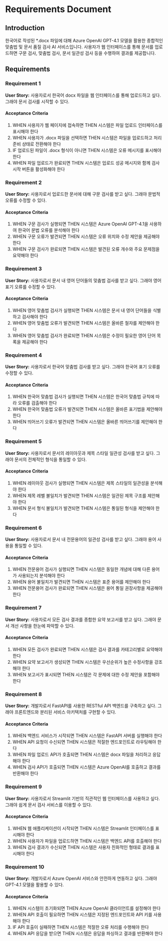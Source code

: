 # Requirements Document

## Introduction

한국어로 작성된 *.docx 파일에 대해 Azure OpenAI GPT-4.1 모델을 활용한 종합적인 맞춤법 및 문서 품질 검사 AI 서비스입니다. 사용자가 웹 인터페이스를 통해 문서를 업로드하면 구문 검사, 맞춤법 검사, 문서 일관성 검사 등을 수행하여 결과를 제공합니다.

## Requirements

### Requirement 1

**User Story:** 사용자로서 한국어 docx 파일을 웹 인터페이스를 통해 업로드하고 싶다. 그래야 문서 검사를 시작할 수 있다.

#### Acceptance Criteria

1. WHEN 사용자가 웹 페이지에 접속하면 THEN 시스템은 파일 업로드 인터페이스를 표시해야 한다
2. WHEN 사용자가 .docx 파일을 선택하면 THEN 시스템은 파일을 업로드하고 처리 준비 상태로 전환해야 한다
3. IF 업로드된 파일이 .docx 형식이 아니면 THEN 시스템은 오류 메시지를 표시해야 한다
4. WHEN 파일 업로드가 완료되면 THEN 시스템은 업로드 성공 메시지와 함께 검사 시작 버튼을 활성화해야 한다

### Requirement 2

**User Story:** 사용자로서 업로드한 문서에 대해 구문 검사를 받고 싶다. 그래야 문법적 오류를 수정할 수 있다.

#### Acceptance Criteria

1. WHEN 구문 검사가 실행되면 THEN 시스템은 Azure OpenAI GPT-4.1을 사용하여 한국어 문법 오류를 분석해야 한다
2. WHEN 구문 오류가 발견되면 THEN 시스템은 오류 위치와 수정 제안을 제공해야 한다
3. WHEN 구문 검사가 완료되면 THEN 시스템은 발견된 오류 개수와 주요 문제점을 요약해야 한다

### Requirement 3

**User Story:** 사용자로서 문서 내 영어 단어들의 맞춤법 검사를 받고 싶다. 그래야 영어 표기 오류를 수정할 수 있다.

#### Acceptance Criteria

1. WHEN 영어 맞춤법 검사가 실행되면 THEN 시스템은 문서 내 영어 단어들을 식별하고 검사해야 한다
2. WHEN 영어 맞춤법 오류가 발견되면 THEN 시스템은 올바른 철자를 제안해야 한다
3. WHEN 영어 맞춤법 검사가 완료되면 THEN 시스템은 수정이 필요한 영어 단어 목록을 제공해야 한다

### Requirement 4

**User Story:** 사용자로서 한국어 맞춤법 검사를 받고 싶다. 그래야 한국어 표기 오류를 수정할 수 있다.

#### Acceptance Criteria

1. WHEN 한국어 맞춤법 검사가 실행되면 THEN 시스템은 한국어 맞춤법 규칙에 따라 오류를 검출해야 한다
2. WHEN 한국어 맞춤법 오류가 발견되면 THEN 시스템은 올바른 표기법을 제안해야 한다
3. WHEN 띄어쓰기 오류가 발견되면 THEN 시스템은 올바른 띄어쓰기를 제안해야 한다

### Requirement 5

**User Story:** 사용자로서 문서의 레이아웃과 제목 스타일 일관성 검사를 받고 싶다. 그래야 문서의 전체적인 형식을 통일할 수 있다.

#### Acceptance Criteria

1. WHEN 레이아웃 검사가 실행되면 THEN 시스템은 제목 스타일의 일관성을 분석해야 한다
2. WHEN 제목 레벨 불일치가 발견되면 THEN 시스템은 일관된 제목 구조를 제안해야 한다
3. WHEN 문서 형식 불일치가 발견되면 THEN 시스템은 통일된 형식을 제안해야 한다

### Requirement 6

**User Story:** 사용자로서 문서 내 전문용어의 일관성 검사를 받고 싶다. 그래야 용어 사용을 통일할 수 있다.

#### Acceptance Criteria

1. WHEN 전문용어 검사가 실행되면 THEN 시스템은 동일한 개념에 대해 다른 용어가 사용되는지 분석해야 한다
2. WHEN 용어 불일치가 발견되면 THEN 시스템은 표준 용어를 제안해야 한다
3. WHEN 전문용어 검사가 완료되면 THEN 시스템은 용어 통일 권장사항을 제공해야 한다

### Requirement 7

**User Story:** 사용자로서 모든 검사 결과를 종합한 요약 보고서를 받고 싶다. 그래야 문서 개선 사항을 한눈에 파악할 수 있다.

#### Acceptance Criteria

1. WHEN 모든 검사가 완료되면 THEN 시스템은 검사 결과를 카테고리별로 요약해야 한다
2. WHEN 요약 보고서가 생성되면 THEN 시스템은 우선순위가 높은 수정사항을 강조해야 한다
3. WHEN 보고서가 표시되면 THEN 시스템은 각 문제에 대한 수정 제안을 포함해야 한다

### Requirement 8

**User Story:** 개발자로서 FastAPI를 사용한 RESTful API 백엔드를 구축하고 싶다. 그래야 프론트엔드와 분리된 서비스 아키텍처를 구현할 수 있다.

#### Acceptance Criteria

1. WHEN 백엔드 서비스가 시작되면 THEN 시스템은 FastAPI 서버를 실행해야 한다
2. WHEN API 요청이 수신되면 THEN 시스템은 적절한 엔드포인트로 라우팅해야 한다
3. WHEN 파일 업로드 API가 호출되면 THEN 시스템은 docx 파일을 처리하고 응답해야 한다
4. WHEN 검사 API가 호출되면 THEN 시스템은 Azure OpenAI를 호출하고 결과를 반환해야 한다

### Requirement 9

**User Story:** 사용자로서 Streamlit 기반의 직관적인 웹 인터페이스를 사용하고 싶다. 그래야 쉽게 문서 검사 서비스를 이용할 수 있다.

#### Acceptance Criteria

1. WHEN 웹 애플리케이션이 시작되면 THEN 시스템은 Streamlit 인터페이스를 표시해야 한다
2. WHEN 사용자가 파일을 업로드하면 THEN 시스템은 백엔드 API를 호출해야 한다
3. WHEN 검사 결과가 수신되면 THEN 시스템은 사용자 친화적인 형태로 결과를 표시해야 한다

### Requirement 10

**User Story:** 개발자로서 Azure OpenAI 서비스와 안전하게 연동하고 싶다. 그래야 GPT-4.1 모델을 활용할 수 있다.

#### Acceptance Criteria

1. WHEN 시스템이 초기화되면 THEN Azure OpenAI 클라이언트를 설정해야 한다
2. WHEN API 호출이 필요하면 THEN 시스템은 지정된 엔드포인트와 API 키를 사용해야 한다
3. IF API 호출이 실패하면 THEN 시스템은 적절한 오류 처리를 수행해야 한다
4. WHEN API 응답을 받으면 THEN 시스템은 응답을 파싱하고 결과를 반환해야 한다